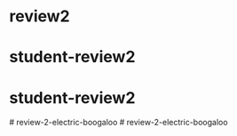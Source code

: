 # review2
# student-review2
# student-review2
#   r e v i e w - 2 - e l e c t r i c - b o o g a l o o  
 #   r e v i e w - 2 - e l e c t r i c - b o o g a l o o  
 